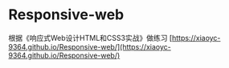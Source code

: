 # Responsive-web
根据《响应式Web设计HTML和CSS3实战》做练习
[https://xiaoyc-9364.github.io/Responsive-web/](https://xiaoyc-9364.github.io/Responsive-web/)
